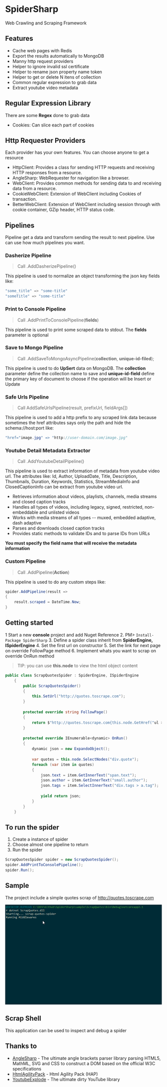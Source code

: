 # SpiderSharp
Web Crawling and Scraping Framework

## Features
* Cache web pages with Redis
* Export the results automatically to MongoDB
* Manny http request providers
* Helper to ignore invalid ssl certificate
* Helper to rename json property name token
* Helper to get or delete N itens of collection
* Common regular expression to grab data
* Extract youtube video metadata

## Regular Expression Library
There are some **Regex** done to grab data

* Cookies: Can slice each part of cookies

## Http Requester Providers
Each provider has your own features. You can choose anyone to get a resource

* HttpClient: Provides a class for sending HTTP requests and receiving HTTP responses from a resource.
* AngleSharp: WebRequester for navigation like a browser.
* WebClient: Provides common methods for sending data to and receiving data from a resource.
* CookieWebClient: Extension of WebClient including Cookies of transaction.
* BetterWebClient: Extension of WebClient including session through with cookie container, GZip header, HTTP status code.

## Pipelines
Pipeline get a data and transform sending the result to next pipeline. Use can use how much pipelines you want.

### Dasherize Pipeline 
> Call .AddDasherizePipeline() 

This pipeline is used to normalize an object transforming the json key fields like:

```C#
"some_title" => "some-title"
"someTitle" => "some-title"
```

### Print to Console Pipeline
> Call .AddPrintToConsolePipeline(**fields**)

This pipeline is used to print some scraped data to stdout. The **fields** parameter is optional

### Save to Mongo Pipeline
> Call .AddSaveToMongoAsyncPipeline(**collection**, **unique-id-filed**);

This pipeline is used to do **UpSert** data on MongoDB. The **collection** parameter define the collection name to save and **unique-id-field** define the primary key of document to choose if the operation will be Insert or Update

### Safe Urls Pipeline
> Call AddSafeUrlsPipeline(result, prefixUrl, fieldArgs[])

This pipeline is used to add a http prefix to any scraped link data because sometimes the href attributes says only the path and hide the schema://host:port like:

```C#
"href="image.jpg" => "http://user-domain.com/image.jpg"
```

### Youtube Detail Metadata Extractor 
> Call .AddYoutubeDetailPipeline() 

This pipeline is used to extract information of metadata from youtube video url. The attributes like: Id, Author, UploadDate, Title, Description, Thumbnails, Duration, Keywords, Statistics, StreamMediaInfo and ClosedCaptionInfo can be extract from youtube video url.

* Retrieves information about videos, playlists, channels, media streams and closed caption tracks
* Handles all types of videos, including legacy, signed, restricted, non-embeddable and unlisted videos
* Works with media streams of all types -- muxed, embedded adaptive, dash adaptive
* Parses and downloads closed caption tracks
* Provides static methods to validate IDs and to parse IDs from URLs

__You must specify the field name that will receive the metadata information__

### Custom Pipeline
> Call .AddPipeline(**Action**)

This pipeline is used to do any custom steps like:
```C#
spider.AddPipeline(result =>
{
    result.scraped = DateTime.Now;
}
```
## Getting started 

1 Start a new **console** project and add Nuget Reference
2. PM> ` Install-Package SpiderSharp `
3. Define a spider class inherit from **SpiderEngine, ISpiderEngine**
4. Set the first url on constructor
5. Set the link for next page on override FollowPage method
6. Implement whats you want to scrap on override OnRun method

> TIP: you can use **this.node** to view the html object content

```c#
public class ScrapQuotesSpider : SpiderEngine, ISpiderEngine
    {
        public ScrapQuotesSpider()
        {
            this.SetUrl("http://quotes.toscrape.com");
        }

        protected override string FollowPage()
        {
            return $"http://quotes.toscrape.com{this.node.GetHref("ul > li > a")}";
        }

        protected override IEnumerable<dynamic> OnRun()
        {
            dynamic json = new ExpandoObject();

            var quotes = this.node.SelectNodes("div.quote");
            foreach (var item in quotes)
            {
                json.text = item.GetInnerText("span.text");
                json.author = item.GetInnerText("small.author");
                json.tags = item.SelectInnerText("div.tags > a.tag");

                yield return json;
            }
        }
    }

```

## To run the spider

1. Create a instance of spider
2. Choose almost one pipeline to return
3. Run the spider

```c#
ScrapQuotesSpider spider = new ScrapQuotesSpider();
spider.AddPrintToConsolePipeline();
spider.Run();
```

## Sample

The project include a simple quotes scrap of http://quotes.toscrape.com

![Sample running](https://github.com/jefersonsv/SpiderSharp/raw/master/sample-running.gif)

## Scrap Shell

This application can be used to inspect and debug a spider

## Thanks to

* [AngleSharp](https://github.com/AngleSharp/AngleSharp) - The ultimate angle brackets parser library parsing HTML5, MathML, SVG and CSS to construct a DOM based on the official W3C specifications
* [HtmlAgilityPack](https://github.com/zzzprojects/html-agility-pack) - Html Agility Pack (HAP)
* [YoutubeExplode](https://github.com/Tyrrrz/YoutubeExplode) - The ultimate dirty YouTube library